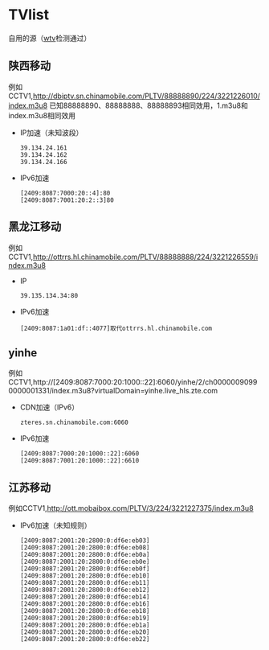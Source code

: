 # TVlist
自用的源（[wtv](https://github.com/biancangming/wtv)检测通过）

## 陕西移动
例如CCTV1,http://dbiptv.sn.chinamobile.com/PLTV/88888890/224/3221226010/index.m3u8
已知88888890、88888888、88888893相同效用，1.m3u8和index.m3u8相同效用
+ IP加速（未知波段）
  ```
  39.134.24.161
  39.134.24.162
  39.134.24.166
  ```
+ IPv6加速
  ```
  [2409:8087:7000:20::4]:80
  [2409:8087:7001:20:2::3]80
  ```
## 黑龙江移动
例如CCTV1,http://ottrrs.hl.chinamobile.com/PLTV/88888888/224/3221226559/index.m3u8
+ IP
  ```
  39.135.134.34:80
  ```
+ IPv6加速
  ```
  [2409:8087:1a01:df::4077]取代ottrrs.hl.chinamobile.com
  ```
## yinhe
例如CCTV1,http://[2409:8087:7000:20:1000::22]:6060/yinhe/2/ch00000090990000001331/index.m3u8?virtualDomain=yinhe.live_hls.zte.com
+ CDN加速（IPv6）
  ```
  zteres.sn.chinamobile.com:6060
  ```
+ IPv6加速
  ```
  [2409:8087:7000:20:1000::22]:6060
  [2409:8087:7001:20:1000::22]:6610
  ```

## 江苏移动
例如CCTV1,http://ott.mobaibox.com/PLTV/3/224/3221227375/index.m3u8
+ IPv6加速（未知规则）
  ```
  [2409:8087:2001:20:2800:0:df6e:eb03]
  [2409:8087:2001:20:2800:0:df6e:eb08]
  [2409:8087:2001:20:2800:0:df6e:eb0a]
  [2409:8087:2001:20:2800:0:df6e:eb0e]
  [2409:8087:2001:20:2800:0:df6e:eb0f]
  [2409:8087:2001:20:2800:0:df6e:eb10]
  [2409:8087:2001:20:2800:0:df6e:eb11]
  [2409:8087:2001:20:2800:0:df6e:eb12]
  [2409:8087:2001:20:2800:0:df6e:eb14]
  [2409:8087:2001:20:2800:0:df6e:eb16]
  [2409:8087:2001:20:2800:0:df6e:eb18]
  [2409:8087:2001:20:2800:0:df6e:eb19]
  [2409:8087:2001:20:2800:0:df6e:eb1a]
  [2409:8087:2001:20:2800:0:df6e:eb20]
  [2409:8087:2001:20:2800:0:df6e:eb22]
  ```
